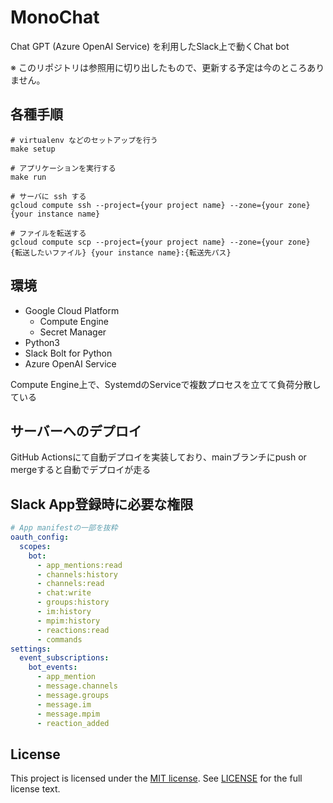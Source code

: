 # MonoChat

Chat GPT (Azure OpenAI Service) を利用したSlack上で動くChat bot

※ このリポジトリは参照用に切り出したもので、更新する予定は今のところありません。

## 各種手順

    # virtualenv などのセットアップを行う
    make setup

    # アプリケーションを実行する
    make run

    # サーバに ssh する
    gcloud compute ssh --project={your project name} --zone={your zone} {your instance name}

    # ファイルを転送する
    gcloud compute scp --project={your project name} --zone={your zone} {転送したいファイル} {your instance name}:{転送先パス}

## 環境

- Google Cloud Platform
  - Compute Engine
  - Secret Manager
- Python3
- Slack Bolt for Python
- Azure OpenAI Service

Compute Engine上で、SystemdのServiceで複数プロセスを立てて負荷分散している

## サーバーへのデプロイ

GitHub Actionsにて自動デプロイを実装しており、mainブランチにpush or mergeすると自動でデプロイが走る

## Slack App登録時に必要な権限

```YAML
# App manifestの一部を抜粋
oauth_config:
  scopes:
    bot:
      - app_mentions:read
      - channels:history
      - channels:read
      - chat:write
      - groups:history
      - im:history
      - mpim:history
      - reactions:read
      - commands
settings:
  event_subscriptions:
    bot_events:
      - app_mention
      - message.channels
      - message.groups
      - message.im
      - message.mpim
      - reaction_added
```

## License

This project is licensed under the
[MIT license](https://opensource.org/licenses/MIT).  See
[LICENSE](./LICENSE) for the full
license text.